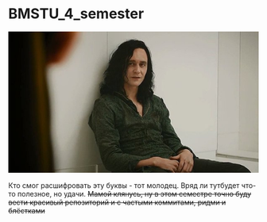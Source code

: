 # BMSTU_4_semester
![Насколько же ты в отчаянии](https://github.com/nafanasundukukrali/BMSTU_4_semester/blob/main/1011.jpg?raw=true)

Кто смог расшифровать эту буквы - тот молодец. Вряд ли тутбудет что-то полезное, но удачи. ~~Мамой клянусь, ну в этом семестре точно буду вести красивый репозиторий и с частыми коммитами, ридми и блёстками~~

